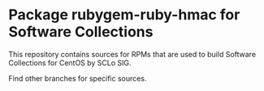 # Package rubygem-ruby-hmac for Software Collections

This repository contains sources for RPMs that are used
to build Software Collections for CentOS by SCLo SIG.

Find other branches for specific sources.
